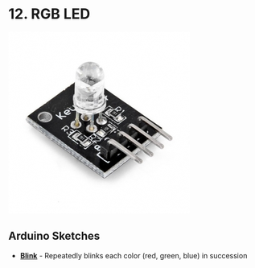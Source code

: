 # 12. RGB LED

![Keyes RGB LED Sensor](keyes-rgb-led.jpg)

## Arduino Sketches
* **[Blink](Blink/)** - Repeatedly blinks each color (red, green, blue) in succession